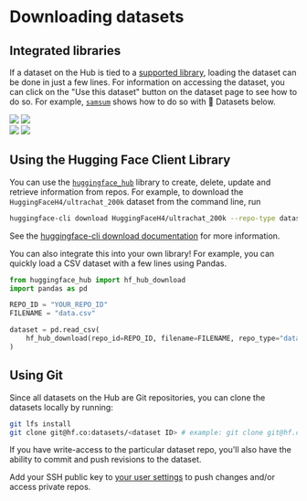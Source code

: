 # Downloading datasets

## Integrated libraries

If a dataset on the Hub is tied to a [supported library](./datasets-libraries), loading the dataset can be done in just a few lines. For information on accessing the dataset, you can click on the "Use this dataset" button on the dataset page to see how to do so. For example, [`samsum`](https://huggingface.co/datasets/Samsung/samsum?library=datasets) shows how to do so with 🤗 Datasets below.

<div class="flex justify-center">
<img class="block dark:hidden" src="https://huggingface.co/datasets/huggingface/documentation-images/resolve/main/hub/datasets-usage.png"/>
<img class="hidden dark:block" src="https://huggingface.co/datasets/huggingface/documentation-images/resolve/main/hub/datasets-usage-dark.png"/>
</div>

<div class="flex justify-center">
<img class="block dark:hidden" src="https://huggingface.co/datasets/huggingface/documentation-images/resolve/main/hub/datasets-usage-modal.png"/>
<img class="hidden dark:block" src="https://huggingface.co/datasets/huggingface/documentation-images/resolve/main/hub/datasets-usage-modal-dark.png"/>
</div>

## Using the Hugging Face Client Library

You can use the [`huggingface_hub`](/docs/huggingface_hub) library to create, delete, update and retrieve information from repos. For example, to download the `HuggingFaceH4/ultrachat_200k` dataset from the command line, run

```bash
huggingface-cli download HuggingFaceH4/ultrachat_200k --repo-type dataset
```

See the [huggingface-cli download documentation](https://huggingface.co/docs/huggingface_hub/en/guides/cli#download-a-dataset-or-a-space) for more information.

You can also integrate this into your own library! For example, you can quickly load a CSV dataset with a few lines using Pandas.
```py
from huggingface_hub import hf_hub_download
import pandas as pd

REPO_ID = "YOUR_REPO_ID"
FILENAME = "data.csv"

dataset = pd.read_csv(
    hf_hub_download(repo_id=REPO_ID, filename=FILENAME, repo_type="dataset")
)
```

## Using Git

Since all datasets on the Hub are Git repositories, you can clone the datasets locally by running:

```bash
git lfs install
git clone git@hf.co:datasets/<dataset ID> # example: git clone git@hf.co:datasets/allenai/c4
```

If you have write-access to the particular dataset repo, you'll also have the ability to commit and push revisions to the dataset.

Add your SSH public key to [your user settings](https://huggingface.co/settings/keys) to push changes and/or access private repos.
